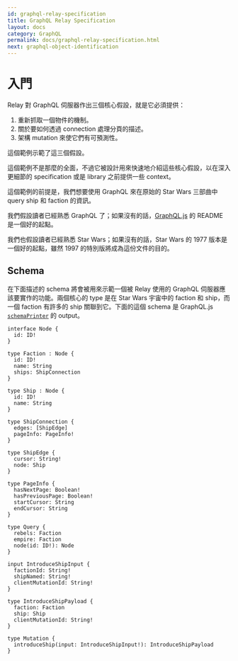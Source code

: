 ```yaml
---
id: graphql-relay-specification
title: GraphQL Relay Specification
layout: docs
category: GraphQL
permalink: docs/graphql-relay-specification.html
next: graphql-object-identification
---
```


# 入門

Relay 對 GraphQL 伺服器作出三個核心假設，就是它必須提供：

1. 重新抓取一個物件的機制。
2. 關於要如何透過 connection 處理分頁的描述。
3. 架構 mutation 來使它們有可預測性。

這個範例示範了這三個假設。

這個範例不是那麼的全面，不過它被設計用來快速地介紹這些核心假設，以在深入更細節的 specification 或是 library 之前提供一些 context。

這個範例的前提是，我們想要使用 GraphQL 來在原始的 Star Wars 三部曲中 query ship 和 faction 的資訊。

我們假設讀者已經熟悉 GraphQL 了；如果沒有的話，[GraphQL.js](https://github.com/graphql/graphql-js) 的 README 是一個好的起點。

我們也假設讀者已經熟悉 Star Wars；如果沒有的話，Star Wars 的 1977 版本是一個好的起點，雖然 1997 的特別版將成為這份文件的目的。

## Schema

在下面描述的 schema 將會被用來示範一個被 Relay 使用的 GraphQL 伺服器應該要實作的功能。兩個核心的 type 是在 Star Wars 宇宙中的 faction 和 ship，而一個 faction 有許多的 ship 關聯到它。下面的這個 schema 是 GraphQL.js [`schemaPrinter`](https://github.com/graphql/graphql-js/blob/master/src/utilities/schemaPrinter.js) 的 output。

```
interface Node {
  id: ID!
}

type Faction : Node {
  id: ID!
  name: String
  ships: ShipConnection
}

type Ship : Node {
  id: ID!
  name: String
}

type ShipConnection {
  edges: [ShipEdge]
  pageInfo: PageInfo!
}

type ShipEdge {
  cursor: String!
  node: Ship
}

type PageInfo {
  hasNextPage: Boolean!
  hasPreviousPage: Boolean!
  startCursor: String
  endCursor: String
}

type Query {
  rebels: Faction
  empire: Faction
  node(id: ID!): Node
}

input IntroduceShipInput {
  factionId: String!
  shipNamed: String!
  clientMutationId: String!
}

type IntroduceShipPayload {
  faction: Faction
  ship: Ship
  clientMutationId: String!
}

type Mutation {
  introduceShip(input: IntroduceShipInput!): IntroduceShipPayload
}
```
